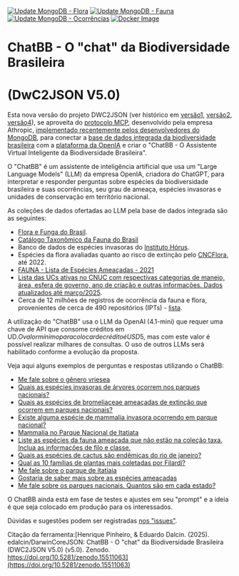 [![Update MongoDB - Flora](https://github.com/edalcin/DarwinCoreJSON/actions/workflows/update-mongodb-flora.yml/badge.svg)](https://github.com/edalcin/DarwinCoreJSON/actions/workflows/update-mongodb-flora.yml)
[![Update MongoDB - Fauna](https://github.com/edalcin/DarwinCoreJSON/actions/workflows/update-mongodb-fauna.yml/badge.svg)](https://github.com/edalcin/DarwinCoreJSON/actions/workflows/update-mongodb-fauna.yml)
[![Update MongoDB - Ocorrências](https://github.com/edalcin/DarwinCoreJSON/actions/workflows/update-mongodb-occurrences.yml/badge.svg)](https://github.com/edalcin/DarwinCoreJSON/actions/workflows/update-mongodb-occurrences.yml)
[![Docker Image](https://github.com/edalcin/DarwinCoreJSON/actions/workflows/docker.yml/badge.svg)](https://github.com/edalcin/DarwinCoreJSON/pkgs/container/darwincorejson)


# ChatBB - O "chat" da Biodiversidade Brasileira
# (DwC2JSON V5.0)

Esta nova versão do projeto DWC2JSON (ver histórico em [versão1](https://github.com/edalcin/DarwinCoreJSON/blob/main/README.v1.md), [versão2](https://github.com/edalcin/DarwinCoreJSON/blob/main/README.v2..md), [versão4](https://github.com/edalcin/DarwinCoreJSON/blob/main/README.v4.md)), se aproveita do [protocolo MCP](https://www.anthropic.com/news/model-context-protocol), desenvolvido pela empresa Athropic, [implementado recentemente pelos desenvolvedores do MongoDB](https://www.mongodb.com/blog/post/announcing-mongodb-mcp-server), para conectar a [base de dados integrada da biodiversidade brasileira]() com a [plataforma da OpenIA](https://platform.openai.com/docs/overview) e criar o "ChatBB - O Assistente Virtual Inteligente da Biodiversidade Brasileira".

O "ChatBB" é um assistente de inteligência artificial que usa um "Large Language Models" (LLM) da empresa OpenIA, criadora do ChatGPT, para interpretar e responder perguntas sobre espécies da biodiversidade brasileira e suas ocorrências, seu grau de ameaça, espécies invasoras e unidades de conservação em território nacional.

As coleções de dados ofertadas ao LLM pela base de dados integrada são as seguintes:

* [Flora e Funga do Brasil](https://floradobrasil.jbrj.gov.br/consulta/).
* [Catálogo Taxonômico da Fauna do Brasil](http://fauna.jbrj.gov.br/)
* Banco de dados de espécies invasoras do [Instituto Hórus](https://institutohorus.org.br/).
* Espécies da flora avaliadas quanto ao risco de extinção pelo [CNCFlora](https://cncflora.jbrj.gov.br/), até 2022.
* [FAUNA - Lista de Espécies Ameaçadas - 2021](https://dados.mma.gov.br/dataset/especies-ameacadas/resource/544f9312-d4c6-4d12-b6ac-51bf3039bbb7)
* [Lista das UCs ativas no CNUC com respectivas categorias de manejo, área, esfera de governo, ano de criação e outras informações. Dados atualizados até março/2025](https://dados.mma.gov.br/dataset/unidadesdeconservacao/resource/f6bf9940-cf30-4ef2-927d-2bd278e4c8af).
* Cerca de 12 milhões de registros de ocorrência da fauna e flora, provenientes de cerca de 490 repositórios (IPTs) - [lista](https://github.com/edalcin/DarwinCoreJSON/blob/main/referencias/occurrences.csv).

A utilização do "ChatBB" usa o LLM da OpenAI (4.1-mini) que requer uma chave de API que consome créditos em UD$. O valor mínimo para colocar de crédito é USD$5, mas com este valor é possível realizar milhares de consultas. O uso de outros LLMs será habilitado conforme a evolução da proposta.

Veja aqui alguns exemplos de perguntas e respostas utilizando o ChatBB:

* [Me fale sobre o gênero vriesea](https://trilium.dalc.in/share/lFMRnEIBR5Yu)
* [Quais as espécies invasoras de árvores ocorrem nos parques nacionais?](https://trilium.dalc.in/share/I7vFC96GRy73)
* [Quais as espécies de bromeliaceae ameaçadas de extinção que ocorrem em parques nacionais?](https://trilium.dalc.in/share/nfGgiYw3jhX8)
* [Existe alguma espécie de mammalia invasora ocorrendo em parque nacional?](https://trilium.dalc.in/share/gq7VrTs1VQw9)
* [Mammalia no Parque Nacional de Itatiata](https://trilium.dalc.in/share/UP1QHZIKKImI)
* [Liste as espécies da fauna ameaçada que não estão na coleção taxa. Inclua as informações de filo e classe.](https://trilium.dalc.in/share/dX6Fpw2sC6J2)
* [Quais as espécies de cactus são endêmicas do rio de janeiro?](https://trilium.dalc.in/share/wHVjLmy2GYZH)
* [Qual as 10 famílias de plantas mais coletadas por Filardi?](https://trilium.dalc.in/share/So7cSpBzKg6X)
* [Me fale sobre o parque de itatiaia](https://trilium.dalc.in/share/8DooZZ2m6ZRD)
* [Gostaria de saber mais sobre as espécies ameaçadas](https://trilium.dalc.in/share/hYv76no1dEgS)
* [Me fale sobre os parques nacionais. Quantos são em cada estado?](https://trilium.dalc.in/share/ULXsWsPpnSy1)

O ChatBB ainda está em fase de testes e ajustes em seu "prompt" e a ideia é que seja colocado em produção para os interessados.

Dúvidas e sugestões podem ser registradas [nos "issues"](https://github.com/edalcin/DarwinCoreJSON/issues).

Citação da ferramenta:[Henrique Pinheiro, & Eduardo Dalcin. (2025). edalcin/DarwinCoreJSON: ChatBB - O "chat" da Biodiversidade Brasileira (DWC2JSON V5.0) (v5.0). Zenodo. https://doi.org/10.5281/zenodo.15511063](https://doi.org/10.5281/zenodo.15511063)